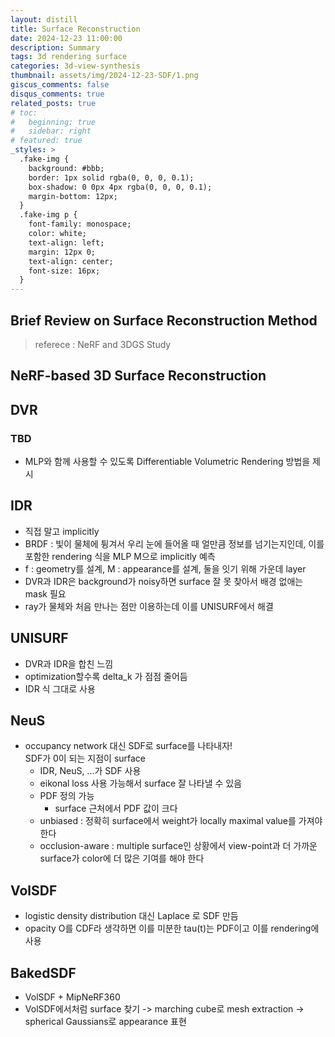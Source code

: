 ```yaml
---
layout: distill
title: Surface Reconstruction
date: 2024-12-23 11:00:00
description: Summary
tags: 3d rendering surface
categories: 3d-view-synthesis
thumbnail: assets/img/2024-12-23-SDF/1.png
giscus_comments: false
disqus_comments: true
related_posts: true
# toc:
#   beginning: true
#   sidebar: right
# featured: true
_styles: >
  .fake-img {
    background: #bbb;
    border: 1px solid rgba(0, 0, 0, 0.1);
    box-shadow: 0 0px 4px rgba(0, 0, 0, 0.1);
    margin-bottom: 12px;
  }
  .fake-img p {
    font-family: monospace;
    color: white;
    text-align: left;
    margin: 12px 0;
    text-align: center;
    font-size: 16px;
  }
---
```


## Brief Review on Surface Reconstruction Method

> referece : NeRF and 3DGS Study  

## NeRF-based 3D Surface Reconstruction

## DVR

### TBD

- MLP와 함께 사용할 수 있도록 Differentiable Volumetric Rendering 방법을 제시

## IDR

- 직접 말고 implicitly
- BRDF : 빛이 물체에 튕겨서 우리 눈에 들어올 때 얼만큼 정보를 넘기는지인데, 이를 포함한 rendering 식을 MLP M으로 implicitly 예측
- f : geometry를 설계, M : appearance를 설계, 둘을 잇기 위해 가운데 layer 
- DVR과 IDR은 background가 noisy하면 surface 잘 못 찾아서 배경 없애는 mask 필요
- ray가 물체와 처음 만나는 점만 이용하는데 이를 UNISURF에서 해결

## UNISURF

- DVR과 IDR을 합친 느낌
- optimization할수록 delta_k 가 점점 줄어듬
- IDR 식 그대로 사용

## NeuS

- occupancy network 대신 SDF로 surface를 나타내자!  
SDF가 0이 되는 지점이 surface
  - IDR, NeuS, ...가 SDF 사용
  - eikonal loss 사용 가능해서 surface 잘 나타낼 수 있음  
  - PDF 정의 가능  
    - surface 근처에서 PDF 값이 크다
  - unbiased : 정확히 surface에서 weight가 locally maximal value를 가져야 한다
  - occlusion-aware : multiple surface인 상황에서 view-point과 더 가까운 surface가 color에 더 많은 기여를 해야 한다

## VolSDF

- logistic density distribution 대신 Laplace 로 SDF 만듬
- opacity O를 CDF라 생각하면 이를 미분한 tau(t)는 PDF이고 이를 rendering에 사용

## BakedSDF

- VolSDF + MipNeRF360
- VolSDF에서처럼 surface 찾기 -> marching cube로 mesh extraction -> spherical Gaussians로 appearance 표현